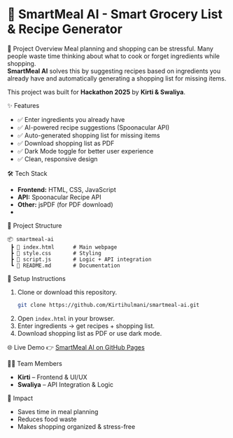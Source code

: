 # 🥗 SmartMeal AI - Smart Grocery List & Recipe Generator

🚀 Project Overview
Meal planning and shopping can be stressful. Many people waste time thinking about what to cook or forget ingredients while shopping.  
**SmartMeal AI** solves this by suggesting recipes based on ingredients you already have and automatically generating a shopping list for missing items.  

This project was built for **Hackathon 2025** by **Kirti & Swaliya**.  


✨ Features
- ✅ Enter ingredients you already have  
- ✅ AI-powered recipe suggestions (Spoonacular API)  
- ✅ Auto-generated shopping list for missing items  
- ✅ Download shopping list as PDF  
- ✅ Dark Mode toggle for better user experience  
- ✅ Clean, responsive design  


 🛠️ Tech Stack
- **Frontend:** HTML, CSS, JavaScript  
- **API:** Spoonacular Recipe API  
- **Other:** jsPDF (for PDF download)
- 

 📂 Project Structure
```
📦 smartmeal-ai
 ┣ 📜 index.html      # Main webpage
 ┣ 📜 style.css       # Styling
 ┣ 📜 script.js       # Logic + API integration
 ┗ 📜 README.md       # Documentation
```

🔑 Setup Instructions
1. Clone or download this repository.  
   ```bash
   git clone https://github.com/Kirtihulmani/smartmeal-ai.git
   ```
2. Open `index.html` in your browser.  
3. Enter ingredients → get recipes + shopping list.  
4. Download shopping list as PDF or use dark mode.  


 🌐 Live Demo
👉 [SmartMeal AI on GitHub Pages](https://Kirtihulmani.github.io/smartmeal-ai/)  


 👩‍💻 Team Members
- **Kirti** – Frontend & UI/UX  
- **Swaliya** – API Integration & Logic  


 🎯 Impact
- Saves time in meal planning  
- Reduces food waste  
- Makes shopping organized & stress-free  

